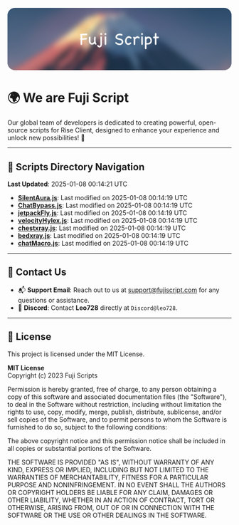 ![Banner](.github/b.webp)

# 🌍 **We are Fuji Script**

Our global team of developers is dedicated to creating powerful, open-source scripts for Rise Client, designed to enhance your experience and unlock new possibilities! 🌟

---
<!-- SCRIPTS_NAVIGATION_START -->
## 📂 **Scripts Directory Navigation**

**Last Updated**: 2025-01-08 00:14:21 UTC

- **[SilentAura.js](scripts/SilentAura.js)**: Last modified on 2025-01-08 00:14:19 UTC
- **[ChatBypass.js](scripts/ChatBypass.js)**: Last modified on 2025-01-08 00:14:19 UTC
- **[jetpackFly.js](scripts/jetpackFly.js)**: Last modified on 2025-01-08 00:14:19 UTC
- **[velocityHylex.js](scripts/velocityHylex.js)**: Last modified on 2025-01-08 00:14:19 UTC
- **[chestxray.js](scripts/chestxray.js)**: Last modified on 2025-01-08 00:14:19 UTC
- **[bedxray.js](scripts/bedxray.js)**: Last modified on 2025-01-08 00:14:19 UTC
- **[chatMacro.js](scripts/chatMacro.js)**: Last modified on 2025-01-08 00:14:19 UTC

<!-- SCRIPTS_NAVIGATION_END -->

---

## 💬 **Contact Us**  
- 📬 **Support Email**: Reach out to us at [support@fujiscript.com](mailto:support@fujiscript.com) for any questions or assistance.  
- 💬 **Discord**: Contact **Leo728** directly at `Discord@leo728`.

---

## 📜 **License**

This project is licensed under the MIT License.  

**MIT License**  
Copyright (c) 2023 Fuji Scripts  

Permission is hereby granted, free of charge, to any person obtaining a copy of this software and associated documentation files (the "Software"), to deal in the Software without restriction, including without limitation the rights to use, copy, modify, merge, publish, distribute, sublicense, and/or sell copies of the Software, and to permit persons to whom the Software is furnished to do so, subject to the following conditions:  

The above copyright notice and this permission notice shall be included in all copies or substantial portions of the Software.  

THE SOFTWARE IS PROVIDED "AS IS", WITHOUT WARRANTY OF ANY KIND, EXPRESS OR IMPLIED, INCLUDING BUT NOT LIMITED TO THE WARRANTIES OF MERCHANTABILITY, FITNESS FOR A PARTICULAR PURPOSE AND NONINFRINGEMENT. IN NO EVENT SHALL THE AUTHORS OR COPYRIGHT HOLDERS BE LIABLE FOR ANY CLAIM, DAMAGES OR OTHER LIABILITY, WHETHER IN AN ACTION OF CONTRACT, TORT OR OTHERWISE, ARISING FROM, OUT OF OR IN CONNECTION WITH THE SOFTWARE OR THE USE OR OTHER DEALINGS IN THE SOFTWARE.  
